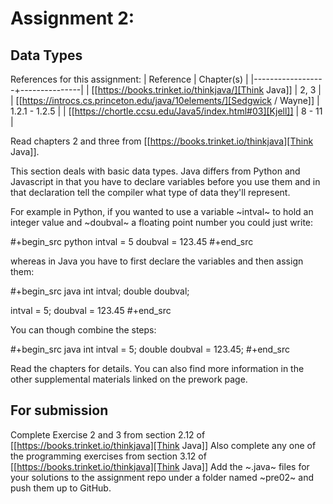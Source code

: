 # Assignment 2:
## Data Types

References for this assignment:
| Reference        | Chapter(s)    |
|------------------+---------------|
| [[https://books.trinket.io/thinkjava/][Think Java]]       | 2, 3          |
| [[https://introcs.cs.princeton.edu/java/10elements/][Sedgwick / Wayne]] | 1.2.1 - 1.2.5 |
| [[https://chortle.ccsu.edu/Java5/index.html#03][Kjell]]            | 8 - 11        |


Read chapters 2 and three from [[https://books.trinket.io/thinkjava][Think Java]].

This section deals with basic data types. Java differs from Python and
Javascript in that you have to declare variables before you use them
and in that declaration tell the compiler what type of data they'll
represent.

For example in Python, if you wanted to use a variable ~intval~ to hold
an integer value and ~doubval~ a floating point number you could just
write:

#+begin_src python
intval = 5
doubval = 123.45
#+end_src

whereas in Java you have to first declare the variables and then
assign them:

#+begin_src java
int intval;
double doubval;

intval = 5;
doubval = 123.45
#+end_src

You can though combine the steps:

#+begin_src java
int intval = 5;
double doubval = 123.45;
#+end_src

Read the chapters for details. You can also find more information in
the other supplemental materials linked on the prework page.

## For submission
Complete Exercise 2 and 3  from section 2.12 of [[https://books.trinket.io/thinkjava][Think Java]]
Also complete any one of the programming exercises from section 3.12
of [[https://books.trinket.io/thinkjava][Think Java]]
Add the ~.java~ files for your solutions to the assignment repo
under a folder named ~pre02~ and push them up to GitHub.
